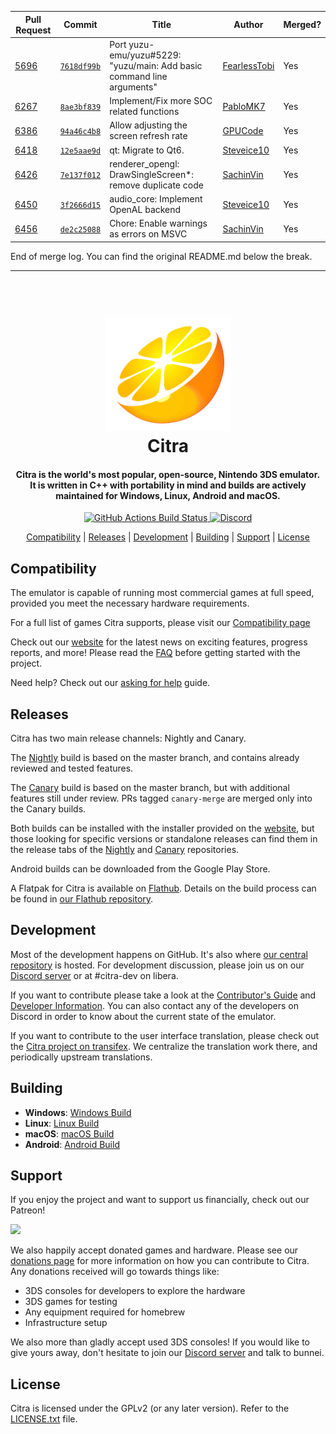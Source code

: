 | Pull Request | Commit | Title | Author | Merged? |
|----|----|----|----|----|
| [5696](https://github.com/citra-emu/citra//pull/5696) | [`7618df99b`](https://github.com/citra-emu/citra//pull/5696/files) | Port yuzu-emu/yuzu#5229: "yuzu/main: Add basic command line arguments" | [FearlessTobi](https://github.com/FearlessTobi/) | Yes |
| [6267](https://github.com/citra-emu/citra//pull/6267) | [`8ae3bf839`](https://github.com/citra-emu/citra//pull/6267/files) | Implement/Fix more SOC related functions | [PabloMK7](https://github.com/PabloMK7/) | Yes |
| [6386](https://github.com/citra-emu/citra//pull/6386) | [`94a46c4b8`](https://github.com/citra-emu/citra//pull/6386/files) | Allow adjusting the screen refresh rate | [GPUCode](https://github.com/GPUCode/) | Yes |
| [6418](https://github.com/citra-emu/citra//pull/6418) | [`12e5aae9d`](https://github.com/citra-emu/citra//pull/6418/files) | qt: Migrate to Qt6. | [Steveice10](https://github.com/Steveice10/) | Yes |
| [6426](https://github.com/citra-emu/citra//pull/6426) | [`7e137f012`](https://github.com/citra-emu/citra//pull/6426/files) | renderer_opengl: DrawSingleScreen*: remove duplicate code | [SachinVin](https://github.com/SachinVin/) | Yes |
| [6450](https://github.com/citra-emu/citra//pull/6450) | [`3f2666d15`](https://github.com/citra-emu/citra//pull/6450/files) | audio_core: Implement OpenAL backend | [Steveice10](https://github.com/Steveice10/) | Yes |
| [6456](https://github.com/citra-emu/citra//pull/6456) | [`de2c25088`](https://github.com/citra-emu/citra//pull/6456/files) | Chore: Enable warnings as errors on MSVC | [SachinVin](https://github.com/SachinVin/) | Yes |


End of merge log. You can find the original README.md below the break.

-----

<h1 align="center">
  <br>
  <a href="https://citra-emu.org/"><img src="https://raw.githubusercontent.com/citra-emu/citra-assets/master/Main/citra_logo.svg" alt="Citra" width="200"></a>
  <br>
  <b>Citra</b>
  <br>
</h1>

<h4 align="center"><b>Citra</b> is the world's most popular, open-source, Nintendo 3DS emulator.
<br>
It is written in C++ with portability in mind and builds are actively maintained for Windows, Linux, Android and macOS.
</h4>

<p align="center">
    <a href="https://github.com/citra-emu/citra/actions/">
        <img src="https://github.com/citra-emu/citra/workflows/citra-ci/badge.svg"
            alt="GitHub Actions Build Status">
    </a>
    <a href="https://discord.gg/FAXfZV9">
        <img src="https://img.shields.io/discord/220740965957107713?color=%237289DA&label=Citra&logo=discord&logoColor=white"
            alt="Discord">
    </a>
</p>

<p align="center">
  <a href="#compatibility">Compatibility</a> |
  <a href="#releases">Releases</a> |
  <a href="#development">Development</a> |
  <a href="#building">Building</a> |
  <a href="#support">Support</a> |
  <a href="#license">License</a>
</p>


## Compatibility

The emulator is capable of running most commercial games at full speed, provided you meet the necessary hardware requirements.

For a full list of games Citra supports, please visit our [Compatibility page](https://citra-emu.org/game/)

Check out our [website](https://citra-emu.org/) for the latest news on exciting features, progress reports, and more!
Please read the [FAQ](https://citra-emu.org/wiki/faq/) before getting started with the project.

Need help? Check out our [asking for help](https://citra-emu.org/help/reference/asking/) guide.

## Releases

Citra has two main release channels: Nightly and Canary.

The [Nightly](https://github.com/citra-emu/citra-nightly) build is based on the master branch, and contains already reviewed and tested features.

The [Canary](https://github.com/citra-emu/citra-canary) build is based on the master branch, but with additional features still under review. PRs tagged `canary-merge` are merged only into the Canary builds.

Both builds can be installed with the installer provided on the [website](https://citra-emu.org/download/), but those looking for specific versions or standalone releases can find them in the release tabs of the [Nightly](https://github.com/citra-emu/citra-nightly/releases) and [Canary](https://github.com/citra-emu/citra-canary/releases) repositories.

Android builds can be downloaded from the Google Play Store.

A Flatpak for Citra is available on [Flathub](https://flathub.org/apps/details/org.citra_emu.citra). Details on the build process can be found in [our Flathub repository](https://github.com/flathub/org.citra_emu.citra).

## Development

Most of the development happens on GitHub. It's also where [our central repository](https://github.com/citra-emu/citra) is hosted.
For development discussion, please join us on our [Discord server](https://citra-emu.org/discord/) or at #citra-dev on libera.

If you want to contribute please take a look at the [Contributor's Guide](https://github.com/citra-emu/citra/wiki/Contributing) and [Developer Information](https://github.com/citra-emu/citra/wiki/Developer-Information). You can also contact any of the developers on Discord in order to know about the current state of the emulator.

If you want to contribute to the user interface translation, please check out the [Citra project on transifex](https://www.transifex.com/citra/citra). We centralize the translation work there, and periodically upstream translations.

## Building

* __Windows__: [Windows Build](https://github.com/citra-emu/citra/wiki/Building-For-Windows)
* __Linux__: [Linux Build](https://github.com/citra-emu/citra/wiki/Building-For-Linux)
* __macOS__: [macOS Build](https://github.com/citra-emu/citra/wiki/Building-for-macOS)
* __Android__: [Android Build](https://github.com/citra-emu/citra/wiki/Building-for-Android)


## Support

If you enjoy the project and want to support us financially, check out our Patreon!

<a href="https://www.patreon.com/citraemu">
    <img src="https://c5.patreon.com/external/logo/become_a_patron_button@2x.png" width="160">
</a>

We also happily accept donated games and hardware.
Please see our [donations page](https://citra-emu.org/donate/) for more information on how you can contribute to Citra.
Any donations received will go towards things like:
* 3DS consoles for developers to explore the hardware
* 3DS games for testing
* Any equipment required for homebrew
* Infrastructure setup

We also more than gladly accept used 3DS consoles! If you would like to give yours away, don't hesitate to join our [Discord server](https://citra-emu.org/discord/) and talk to bunnei.


## License

Citra is licensed under the GPLv2 (or any later version). Refer to the [LICENSE.txt](https://github.com/citra-emu/citra/blob/master/license.txt) file.
